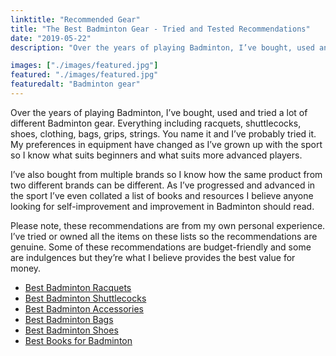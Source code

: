 ```yaml
---
linktitle: "Recommended Gear"
title: "The Best Badminton Gear - Tried and Tested Recommendations"
date: "2019-05-22"
description: "Over the years of playing Badminton, I’ve bought, used and tried a lot of different Badminton gear. Everything including racquets, shuttlecocks, shoes, clothing, bags, grips, strings. You name it and I’ve probably tried it. My preferences in equipment have changed as I’ve grown up with the sport so I know what suits beginners and what suits more advanced players."

images: ["./images/featured.jpg"]
featured: "./images/featured.jpg"
featuredalt: "Badminton gear"
---
```


Over the years of playing Badminton, I’ve bought, used and tried a lot of different Badminton gear. Everything including racquets, shuttlecocks, shoes, clothing, bags, grips, strings. You name it and I’ve probably tried it. My preferences in equipment have changed as I’ve grown up with the sport so I know what suits beginners and what suits more advanced players.

I’ve also bought from multiple brands so I know how the same product from two different brands can be different. As I’ve progressed and advanced in the sport I’ve even collated a list of books and resources I believe anyone looking for self-improvement and improvement in Badminton should read.

Please note, these recommendations are from my own personal experience. I’ve tried or owned all the items on these lists so the recommendations are genuine. Some of these recommendations are budget-friendly and some are indulgences but they’re what I believe provides the best value for money.

- [Best Badminton Racquets](/recommended-gear/best-badminton-racquets)
- [Best Badminton Shuttlecocks](/recommended-gear/best-shuttlecocks)
- [Best Badminton Accessories](/recommended-gear/best-badminton-accessories)
- [Best Badminton Bags](/recommended-gear/best-badminton-bags)
- [Best Badminton Shoes](/recommended-gear/best-badminton-shoes)
- [Best Books for Badminton](/recommended-gear/best-badminton-books)
